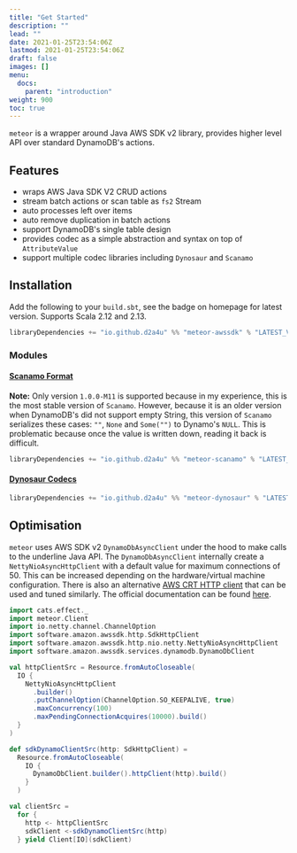 ```yaml
---
title: "Get Started"
description: ""
lead: ""
date: 2021-01-25T23:54:06Z
lastmod: 2021-01-25T23:54:06Z
draft: false
images: []
menu: 
  docs:
    parent: "introduction"
weight: 900
toc: true
---
```


`meteor` is a wrapper around Java AWS SDK v2 library, provides higher level API over standard 
DynamoDB's actions. 

## Features

* wraps AWS Java SDK V2 CRUD actions
* stream batch actions or scan table as `fs2` Stream
* auto processes left over items
* auto remove duplication in batch actions
* support DynamoDB's single table design
* provides codec as a simple abstraction and syntax on top of `AttributeValue`
* support multiple codec libraries including `Dynosaur` and `Scanamo`

## Installation

Add the following to your `build.sbt`, see the badge on homepage for latest version. Supports Scala 
2.12 and 2.13.

```scala
libraryDependencies += "io.github.d2a4u" %% "meteor-awssdk" % "LATEST_VERSION"
```

### Modules

#### [Scanamo Format](https://github.com/scanamo/scanamo)

**Note:** Only version `1.0.0-M11` is supported because in my experience, this is the most stable version of
`Scanamo`. However, because it is an older version when DynamoDB's did not support empty 
String, this version of `Scanamo` serializes these cases: `""`, `None` and `Some("")` to Dynamo's 
`NULL`. This is problematic because once the value is written down, reading it back is difficult.

```scala
libraryDependencies += "io.github.d2a4u" %% "meteor-scanamo" % "LATEST_VERSION"
```

#### [Dynosaur Codecs](https://systemfw.org/dynosaur)

```scala
libraryDependencies += "io.github.d2a4u" %% "meteor-dynosaur" % "LATEST_VERSION"
```

## Optimisation

`meteor` uses AWS SDK v2 `DynamoDbAsyncClient` under the hood to make calls to the underline Java
API. The `DynamoDbAsyncClient` internally create a `NettyNioAsyncHttpClient` with a default value
for maximum connections of 50. This can be increased depending on the hardware/virtual machine
configuration. There is also an alternative [AWS CRT HTTP client](https://aws.amazon.com/about-aws/whats-new/2020/09/aws-crt-http-client-in-aws-sdk-for-java-2x/) 
that can be used and tuned similarly. The official documentation can be found [here](https://docs.aws.amazon.com/sdk-for-java/latest/developer-guide/http-configuration-netty.html).

```scala
import cats.effect._
import meteor.Client
import io.netty.channel.ChannelOption
import software.amazon.awssdk.http.SdkHttpClient
import software.amazon.awssdk.http.nio.netty.NettyNioAsyncHttpClient
import software.amazon.awssdk.services.dynamodb.DynamoDbClient

val httpClientSrc = Resource.fromAutoCloseable(
  IO {
    NettyNioAsyncHttpClient
      .builder()
      .putChannelOption(ChannelOption.SO_KEEPALIVE, true)
      .maxConcurrency(100)
      .maxPendingConnectionAcquires(10000).build()
  }
)

def sdkDynamoClientSrc(http: SdkHttpClient) =
  Resource.fromAutoCloseable(
    IO {
      DynamoDbClient.builder().httpClient(http).build()
    }
  )

val clientSrc =
  for {
    http <- httpClientSrc
    sdkClient <-sdkDynamoClientSrc(http)
  } yield Client[IO](sdkClient)
```
